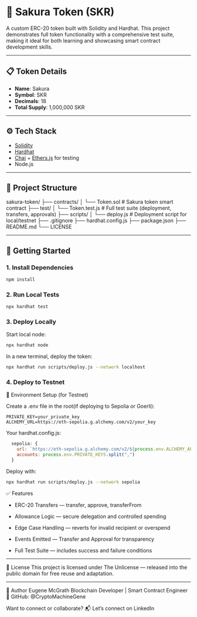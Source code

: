 # 🌸 Sakura Token (SKR)

A custom ERC-20 token built with Solidity and Hardhat. This project demonstrates full token functionality with a comprehensive test suite, 
making it ideal for both learning and showcasing smart contract development skills.

---

## 📋 Token Details

- **Name**: Sakura  
- **Symbol**: SKR  
- **Decimals**: 18  
- **Total Supply**: 1,000,000 SKR  

---

## ⚙️ Tech Stack

- [Solidity](https://soliditylang.org/)
- [Hardhat](https://hardhat.org/)
- [Chai](https://www.chaijs.com/) + [Ethers.js](https://docs.ethers.org/v5/) for testing
- Node.js

---

## 📁 Project Structure

sakura-token/
├── contracts/
│ └── Token.sol # Sakura token smart contract
├── test/
│ └── Token.test.js # Full test suite (deployment, transfers, approvals)
├── scripts/
│ └── deploy.js # Deployment script for local/testnet
├── .gitignore
├── hardhat.config.js
├── package.json
├── README.md
└── LICENSE

---

## 🚀 Getting Started

### 1. Install Dependencies

```bash
npm install
```

### 2. Run Local Tests

```bash
npx hardhat test
```

### 3. Deploy Locally

Start local node:
```bash
npx hardhat node
```
In a new terminal, deploy the token:
```bash
npx hardhat run scripts/deploy.js --network localhost
```
### 4. Deploy to Testnet 
🔐 Environment Setup (for Testnet)

Create a .env file in the root(if deploying to Sepolia or Goerli):
```.env
PRIVATE_KEY=your_private_key
ALCHEMY_URL=https://eth-sepolia.g.alchemy.com/v2/your_key
```
Your hardhat.config.js:
```js file  
  sepolia: {
    url: `https://eth-sepolia.g.alchemy.com/v2/${process.env.ALCHEMY_API_KEY}`,
    accounts: process.env.PRIVATE_KEYS.split(",")
  }
```
Deploy with:

```bash
npx hardhat run scripts/deploy.js --network sepolia
```
✅ Features
- ERC-20 Transfers — transfer, approve, transferFrom

- Allowance Logic — secure delegation and controlled spending

- Edge Case Handling — reverts for invalid recipient or overspend

- Events Emitted — Transfer and Approval for transparency

- Full Test Suite — includes success and failure conditions

------------------------------------------------------------------------------------------------------------------

📝 License
This project is licensed under The Unlicense — released into the public domain for free reuse and adaptation.

------------------------------------------------------------------------------------------------------------------

🧠 Author
Eugene McGrath
Blockchain Developer | Smart Contract Engineer
🔗 GitHub: @CryptoMachineGene

Want to connect or collaborate?
📬 Let’s connect on LinkedIn
